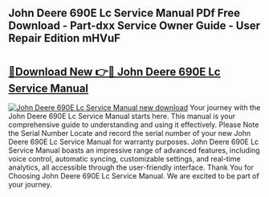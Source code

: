 ## John Deere 690E Lc Service Manual PDf Free Download - Part-dxx Service Owner Guide - User Repair Edition mHVuF

# <h2><a href="http://bc87263.oget.top/?id=John+Deere+690E+Lc+Service+Manual">🔗Download New 👉🔴 John Deere 690E Lc Service Manual</a></h2>

[![John Deere 690E Lc Service Manual new download](https://i.imgur.com/5g1atiW.png)](http://bc87263.oget.top/?id=John+Deere+690E+Lc+Service+Manual)
Your journey with the John Deere 690E Lc Service Manual starts here. This manual is your comprehensive guide to understanding and using it effectively. Please Note the Serial Number Locate and record the serial number of your new John Deere 690E Lc Service Manual for warranty purposes. John Deere 690E Lc Service Manual boasts an impressive range of advanced features, including voice control, automatic syncing, customizable settings, and real-time analytics, all accessible through the user-friendly interface. Thank You for Choosing John Deere 690E Lc Service Manual. We are excited to be part of your journey.
